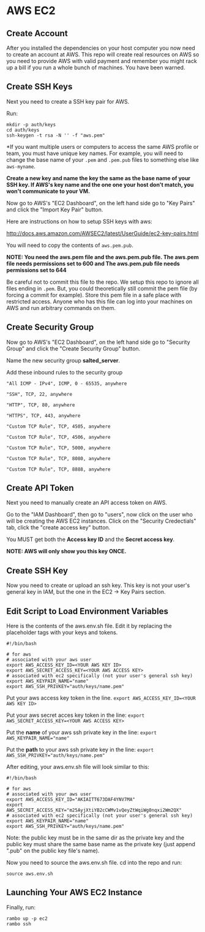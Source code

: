 # AWS EC2

## Create Account

After you installed the dependencies on your host computer you now need to create an account at AWS.
This repo will create real resources on AWS so you need to provide AWS with valid payment and remember you might rack up a bill if you run a whole bunch of machines. You have been warned.

## Create SSH Keys

Next you need to create a SSH key pair for AWS.

Run:
```
mkdir -p auth/keys
cd auth/keys
ssh-keygen -t rsa -N '' -f "aws.pem"
```

*If you want multiple users or computers to access the same AWS profile or team, you must have unique key names. For example, you will need to change the base name of your `.pem` and `.pem.pub` files to something else like `aws-myname`.

**Create a new key and name the key the same as the base name of your SSH key. If AWS's key name and the one one your host don't match, you won't communicate to your VM.**

Now go to AWS's "EC2 Dashboard", on the left hand side go to "Key Pairs" and click the "Import Key Pair" button.

Here are instructions on how to setup SSH keys with aws:

http://docs.aws.amazon.com/AWSEC2/latest/UserGuide/ec2-key-pairs.html

You will need to copy the contents of `aws.pem.pub`.

**NOTE: You need the aws.pem file and the aws.pem.pub file. The aws.pem file needs permissions set to 600 and The aws.pem.pub file needs permissions set to 644**

Be careful not to commit this file to the repo. We setup this repo to ignore all files ending in `.pem`. But, you could theoretically still commit the pem file (by forcing a commit for example).
Store this pem file in a safe place with restricted access. Anyone who has this file can log into your machines on AWS and run arbitrary commands on them.

## Create Security Group

Now go to AWS's "EC2 Dashboard", on the left hand side go to "Security Group" and click the "Create Security Group" button.

Name the new security group **salted_server**.

Add these inbound rules to the security group
```
"All ICMP - IPv4", ICMP, 0 - 65535, anywhere

"SSH", TCP, 22, anywhere

"HTTP", TCP, 80, anywhere

"HTTPS", TCP, 443, anywhere

"Custom TCP Rule", TCP, 4505, anywhere

"Custom TCP Rule", TCP, 4506, anywhere

"Custom TCP Rule", TCP, 5000, anywhere

"Custom TCP Rule", TCP, 8080, anywhere

"Custom TCP Rule", TCP, 8888, anywhere
```

## Create API Token

Next you need to manually create an API access token on AWS.

Go to the "IAM Dashboard", then go to "users", now click on the user who will be creating the AWS EC2 instances. Click on the "Security Credectials" tab, click the "create access key" button.

You MUST get both the **Access key ID** and the **Secret access key**.

**NOTE: AWS will only show you this key ONCE.**

## Create SSH Key

Now you need to create or upload an ssh key. This key is not your user's general key in IAM, but the one in the EC2 -> Key Pairs section.

## Edit Script to Load Environment Variables

Here is the contents of the aws.env.sh file. Edit it by replacing the placeholder tags with your keys and tokens.

```
#!/bin/bash

# for aws
# associated with your aws user
export AWS_ACCESS_KEY_ID=<YOUR AWS KEY ID>
export AWS_SECRET_ACCESS_KEY=<YOUR AWS ACCESS KEY>
# associated with ec2 specifically (not your user's general ssh key)
export AWS_KEYPAIR_NAME="name"
export AWS_SSH_PRIVKEY="auth/keys/name.pem"
```

Put your aws access key token in the line.
`export AWS_ACCESS_KEY_ID=<YOUR AWS KEY ID>`

Put your aws secret acces key token in the line:
`export AWS_SECRET_ACCESS_KEY=<YOUR AWS ACCESS KEY>`

Put the **name** of your aws ssh private key in the line:
`export AWS_KEYPAIR_NAME="name"`

Put the **path** to your aws ssh private key in the line:
`export AWS_SSH_PRIVKEY="auth/keys/name.pem"`

After editing, your aws.env.sh file will look similar to this:

```
#!/bin/bash

# for aws
# associated with your aws user
export AWS_ACCESS_KEY_ID="AKIAITT673DAF4YNV7MA"
export AWS_SECRET_ACCESS_KEY="m25AyjXtiYB2cCWMv1vQeyZtWqiWg0nqxi2Wm2QX"
# associated with ec2 specifically (not your user's general ssh key)
export AWS_KEYPAIR_NAME="name"
export AWS_SSH_PRIVKEY="auth/keys/name.pem"
```

Note: the public key must be in the same dir as the private key and the public key must share the same base name as the private key (just append ".pub" on the public key file's name).

Now you need to source the aws.env.sh file. cd into the repo and run:

`source aws.env.sh`

## Launching Your AWS EC2 Instance
Finally, run:

```
rambo up -p ec2
rambo ssh
```
